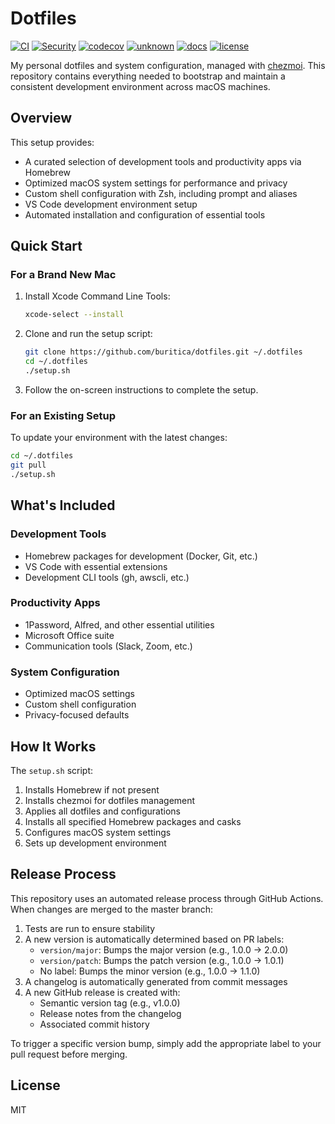 # Dotfiles

[![CI](https://github.com/buritica/dotfiles/actions/workflows/ci.yml/badge.svg)](https://github.com/buritica/dotfiles/actions/workflows/ci.yml)
[![Security](https://github.com/buritica/dotfiles/actions/workflows/security.yml/badge.svg)](https://github.com/buritica/dotfiles/actions/workflows/security.yml)
[![codecov](https://codecov.io/gh/buritica/dotfiles/branch/master/graph/badge.svg)](https://codecov.io/gh/buritica/dotfiles)
[![unknown](https://img.shields.io/badge/status-unknown-lightgrey.svg)](https://github.com/buritica/dotfiles)
[![docs](https://img.shields.io/badge/docs-GitHub%20Pages-blue.svg)](https://buritica.github.io/dotfiles/)
[![license](https://img.shields.io/badge/license-MIT-green.svg)](LICENSE)

My personal dotfiles and system configuration, managed with [chezmoi](https://chezmoi.io/). This repository contains everything needed to bootstrap and maintain a consistent development environment across macOS machines.

## Overview

This setup provides:
- A curated selection of development tools and productivity apps via Homebrew
- Optimized macOS system settings for performance and privacy
- Custom shell configuration with Zsh, including prompt and aliases
- VS Code development environment setup
- Automated installation and configuration of essential tools

## Quick Start

### For a Brand New Mac

1. Install Xcode Command Line Tools:
   ```bash
   xcode-select --install
   ```

2. Clone and run the setup script:
   ```bash
   git clone https://github.com/buritica/dotfiles.git ~/.dotfiles
   cd ~/.dotfiles
   ./setup.sh
   ```

3. Follow the on-screen instructions to complete the setup.

### For an Existing Setup

To update your environment with the latest changes:

```bash
cd ~/.dotfiles
git pull
./setup.sh
```

## What's Included

### Development Tools
- Homebrew packages for development (Docker, Git, etc.)
- VS Code with essential extensions
- Development CLI tools (gh, awscli, etc.)

### Productivity Apps
- 1Password, Alfred, and other essential utilities
- Microsoft Office suite
- Communication tools (Slack, Zoom, etc.)

### System Configuration
- Optimized macOS settings
- Custom shell configuration
- Privacy-focused defaults

## How It Works

The `setup.sh` script:
1. Installs Homebrew if not present
2. Installs chezmoi for dotfiles management
3. Applies all dotfiles and configurations
4. Installs all specified Homebrew packages and casks
5. Configures macOS system settings
6. Sets up development environment

## Release Process

This repository uses an automated release process through GitHub Actions. When changes are merged to the master branch:

1. Tests are run to ensure stability
2. A new version is automatically determined based on PR labels:
   - `version/major`: Bumps the major version (e.g., 1.0.0 → 2.0.0)
   - `version/patch`: Bumps the patch version (e.g., 1.0.0 → 1.0.1)
   - No label: Bumps the minor version (e.g., 1.0.0 → 1.1.0)
3. A changelog is automatically generated from commit messages
4. A new GitHub release is created with:
   - Semantic version tag (e.g., v1.0.0)
   - Release notes from the changelog
   - Associated commit history

To trigger a specific version bump, simply add the appropriate label to your pull request before merging.

## License

MIT